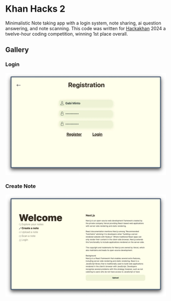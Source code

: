 # Khan Hacks 2
Minimalistic Note taking app with a login system, note sharing, ai question answering, and note scanning.
This code was written for [Hackakhan](https://www.hackakhan.org/) 2024 a twelve-hour coding competition, winning 1st place overall.


## Gallery
### Login
![Login Screen](img.webp)

### Create Note
![Create Note](img_1.webp)
